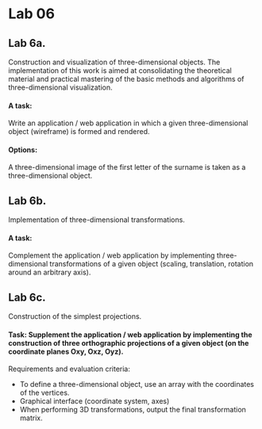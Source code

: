 # Lab 06 

## Lab 6a.
Construction and visualization of three-dimensional objects.
The implementation of this work is aimed at consolidating the theoretical material and practical mastering of the basic methods and algorithms of three-dimensional visualization.

#### A task:
Write an application / web application in which a given three-dimensional object (wireframe) is formed and rendered.

#### Options:
A three-dimensional image of the first letter of the surname is taken as a three-dimensional object.

## Lab 6b.
Implementation of three-dimensional transformations.

#### A task:
Complement the application / web application by implementing three-dimensional transformations of a given object (scaling, translation, rotation around an arbitrary axis).

## Lab 6c.
Construction of the simplest projections.
#### Task: Supplement the application / web application by implementing the construction of three orthographic projections of a given object (on the coordinate planes Oxy, Oxz, Oyz).

Requirements and evaluation criteria:
* To define a three-dimensional object, use an array with the coordinates of the vertices.
* Graphical interface (coordinate system, axes)
* When performing 3D transformations, output the final transformation matrix.
